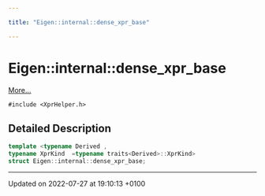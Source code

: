 ```yaml
---

title: "Eigen::internal::dense_xpr_base"

---
```


# Eigen::internal::dense_xpr_base



 [More...](#detailed-description)


`#include <XprHelper.h>`

## Detailed Description

```cpp
template <typename Derived ,
typename XprKind  =typename traits<Derived>::XprKind>
struct Eigen::internal::dense_xpr_base;
```

-------------------------------

Updated on 2022-07-27 at 19:10:13 +0100